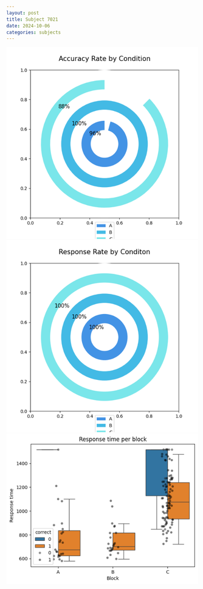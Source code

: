 ```yaml
---
layout: post
title: Subject 7021
date: 2024-10-06
categories: subjects
---
```


![](data/7021/run-4/7021_accuracy_rate.png)
![](data/7021/run-4/7021_response_rate.png)
![](data/7021/run-4/7021_rt.png)
